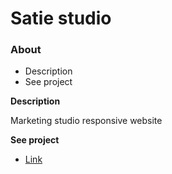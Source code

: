 # Satie studio

### About
* Description
* See project

**Description**

Marketing studio responsive website

**See project**

* [Link](https://annaryabko.github.io/Satie/)
